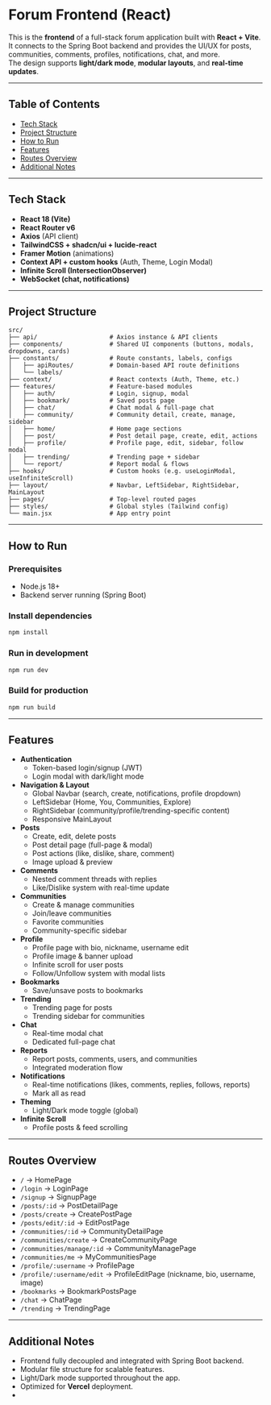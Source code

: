# Forum Frontend (React)

This is the **frontend** of a full-stack forum application built with **React + Vite**.  
It connects to the Spring Boot backend and provides the UI/UX for posts, communities, comments, profiles, notifications, chat, and more.  
The design supports **light/dark mode**, **modular layouts**, and **real-time updates**.

---

## Table of Contents
- [Tech Stack](#tech-stack)
- [Project Structure](#project-structure)
- [How to Run](#how-to-run)
- [Features](#features)
- [Routes Overview](#routes-overview)
- [Additional Notes](#additional-notes)

---

## Tech Stack

- **React 18 (Vite)**
- **React Router v6**
- **Axios** (API client)
- **TailwindCSS + shadcn/ui + lucide-react**
- **Framer Motion** (animations)
- **Context API + custom hooks** (Auth, Theme, Login Modal)
- **Infinite Scroll (IntersectionObserver)**
- **WebSocket (chat, notifications)**

---

## Project Structure

```
src/
├── api/                    # Axios instance & API clients
├── components/             # Shared UI components (buttons, modals, dropdowns, cards)
├── constants/              # Route constants, labels, configs
│   ├── apiRoutes/          # Domain-based API route definitions
│   └── labels/
├── context/                # React contexts (Auth, Theme, etc.)
├── features/               # Feature-based modules
│   ├── auth/               # Login, signup, modal
│   ├── bookmark/           # Saved posts page
│   ├── chat/               # Chat modal & full-page chat
│   ├── community/          # Community detail, create, manage, sidebar
│   ├── home/               # Home page sections
│   ├── post/               # Post detail page, create, edit, actions
│   ├── profile/            # Profile page, edit, sidebar, follow modal
│   ├── trending/           # Trending page + sidebar
│   └── report/             # Report modal & flows
├── hooks/                  # Custom hooks (e.g. useLoginModal, useInfiniteScroll)
├── layout/                 # Navbar, LeftSidebar, RightSidebar, MainLayout
├── pages/                  # Top-level routed pages
├── styles/                 # Global styles (Tailwind config)
└── main.jsx                # App entry point
```

---

## How to Run

### Prerequisites
- Node.js 18+
- Backend server running (Spring Boot)

### Install dependencies
```bash
npm install
```

### Run in development
```bash
npm run dev
```

### Build for production
```bash
npm run build
```

---

## Features

- **Authentication**
  - Token-based login/signup (JWT)
  - Login modal with dark/light mode
- **Navigation & Layout**
  - Global Navbar (search, create, notifications, profile dropdown)
  - LeftSidebar (Home, You, Communities, Explore)
  - RightSidebar (community/profile/trending-specific content)
  - Responsive MainLayout
- **Posts**
  - Create, edit, delete posts
  - Post detail page (full-page & modal)
  - Post actions (like, dislike, share, comment)
  - Image upload & preview
- **Comments**
  - Nested comment threads with replies
  - Like/Dislike system with real-time update
- **Communities**
  - Create & manage communities
  - Join/leave communities
  - Favorite communities
  - Community-specific sidebar
- **Profile**
  - Profile page with bio, nickname, username edit
  - Profile image & banner upload
  - Infinite scroll for user posts
  - Follow/Unfollow system with modal lists
- **Bookmarks**
  - Save/unsave posts to bookmarks
- **Trending**
  - Trending page for posts
  - Trending sidebar for communities
- **Chat**
  - Real-time modal chat
  - Dedicated full-page chat
- **Reports**
  - Report posts, comments, users, and communities
  - Integrated moderation flow
- **Notifications**
  - Real-time notifications (likes, comments, replies, follows, reports)
  - Mark all as read
- **Theming**
  - Light/Dark mode toggle (global)
- **Infinite Scroll**
  - Profile posts & feed scrolling

---

## Routes Overview

- `/` → HomePage
- `/login` → LoginPage
- `/signup` → SignupPage
- `/posts/:id` → PostDetailPage
- `/posts/create` → CreatePostPage
- `/posts/edit/:id` → EditPostPage
- `/communities/:id` → CommunityDetailPage
- `/communities/create` → CreateCommunityPage
- `/communities/manage/:id` → CommunityManagePage
- `/communities/me` → MyCommunitiesPage
- `/profile/:username` → ProfilePage
- `/profile/:username/edit` → ProfileEditPage (nickname, bio, username, image)
- `/bookmarks` → BookmarkPostsPage
- `/chat` → ChatPage
- `/trending` → TrendingPage

---

## Additional Notes

- Frontend fully decoupled and integrated with Spring Boot backend.
- Modular file structure for scalable features.
- Light/Dark mode supported throughout the app.
- Optimized for **Vercel** deployment.
- 
